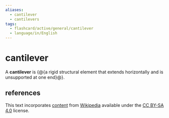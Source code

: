 ```yaml
---
aliases:
  - cantilever
  - cantilevers
tags:
  - flashcard/active/general/cantilever
  - language/in/English
---
```


# cantilever

A __cantilever__ is {@{a rigid structural element that extends horizontally and is unsupported at one end}@}.

## references

This text incorporates [content](https://en.wikipedia.org/wiki/cantilever) from [Wikipedia](Wikipedia.md) available under the [CC BY-SA 4.0](https://creativecommons.org/licenses/by-sa/4.0/) license.
